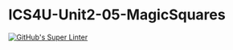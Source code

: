 # ICS4U-Unit2-05-MagicSquares

[![GitHub's Super Linter](https://github.com/Felipe-Affonso047/ICS4U-Unit2-05-Java/workflows/GitHub's%20Super%20Linter/badge.svg)](https://github.com/Felipe-Affonso047/ICS4U-Unit2-05-Java/actions)

